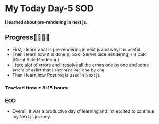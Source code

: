 # My Today Day-5 SOD
 ####  I learned about pre-rendering in next js.


## Progress🧑‍💻🧑‍💻
  - First, I learn what is pre-rendering in next js and why it is useful.
  - Then i learn how it is done
    (i) SSR (Server Side Rendering) (ii) CSR (Client Side Rendering) 
  - I face alot of errors and i resolve all the errors one by one and some errors of eslint that i also resolved one by one.
  - Then i learn how Post req is used in Next js.

  
### Tracked time = 8:15 hours


### EOD
   - Overall, it was a productive day of learning and I'm excited to continue my Next.js journey.


